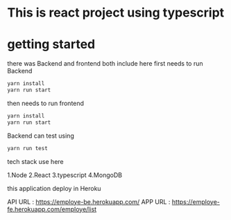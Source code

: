 # This is react project using typescript

# getting started
 there was Backend and frontend both include here
 first needs to run Backend
 ```bash
 yarn install
 yarn run start
 ```

 then needs to run frontend
 ```bash
yarn install
yarn run start
```
Backend can test using
```bash
yarn run test
```
tech stack use here

1.Node
2.React
3.typescript
4.MongoDB

this application deploy in Heroku

API URL : https://employe-be.herokuapp.com/
APP URL : https://employe-fe.herokuapp.com/employe/list



